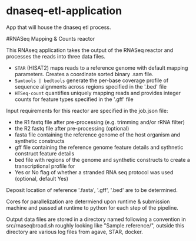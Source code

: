 # dnaseq-etl-application
App that will house the dnaseq etl process.

#RNASeq Mapping & Counts reactor

This RNAseq application takes the output of the RNASeq reactor and processes the reads into three data files.

* `STAR` (HISAT2) maps reads to a reference genome with default mapping parameters. Creates a coordinate sorted binary .sam file.
* `Samtools | bedtools` generate the per-base coverage profile of sequence alignments across regions specified in the '.bed' file
* `HTSeq-count` quantifies uniquely mapping reads and provides integer counts for feature types specified in the '.gff' file

Input requirements for this reactor are specified in the job.json file:

* the R1 fastq file after pre-processing (e.g. trimming and/or rRNA filter)
* the R2 fastq file after pre-processing (optional)
* fasta file containing the reference genome of the host organism and synthetic constructs
* gff file containing the reference genome feature details and sythnetic construct feature details
* bed file with regions of the genome and synthetic constructs to create a transcriptional profile for
* Yes or No flag of whether a stranded RNA seq protocol was used (optional, default Yes)

Deposit location of reference '.fasta', '.gff', '.bed' are to be determined.

Cores for parallelization are determiend upon runtime & submission machine and passed at runtime to python for each step of the pipeline.

Output data files are stored in a directory named following a convention in src/rnaseqbroad.sh roughly looking like "Sample.reference/", outside this directory are various log files from agave, STAR, docker.